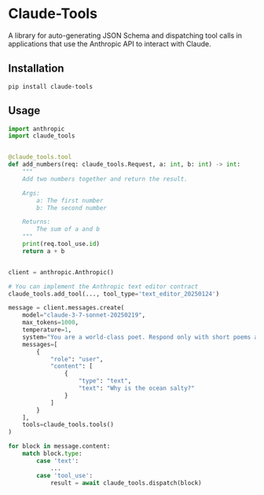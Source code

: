 # Claude-Tools

A library for auto-generating JSON Schema and dispatching tool calls in applications
that use the Anthropic API to interact with Claude.

## Installation
```shell
pip install claude-tools
```

## Usage

```python
import anthropic
import claude_tools


@claude_tools.tool
def add_numbers(req: claude_tools.Request, a: int, b: int) -> int:
    """
    Add two numbers together and return the result.

    Args:
        a: The first number
        b: The second number

    Returns:
        The sum of a and b
    """
    print(req.tool_use.id)
    return a + b


client = anthropic.Anthropic()

# You can implement the Anthropic text editor contract
claude_tools.add_tool(..., tool_type='text_editor_20250124')

message = client.messages.create(
    model="claude-3-7-sonnet-20250219",
    max_tokens=1000,
    temperature=1,
    system="You are a world-class poet. Respond only with short poems about math.",
    messages=[
        {
            "role": "user",
            "content": [
                {
                    "type": "text",
                    "text": "Why is the ocean salty?"
                }
            ]
        }
    ],
    tools=claude_tools.tools()
)

for block in message.content:
    match block.type:
        case 'text':
            ...
        case 'tool_use':
            result = await claude_tools.dispatch(block)


```
